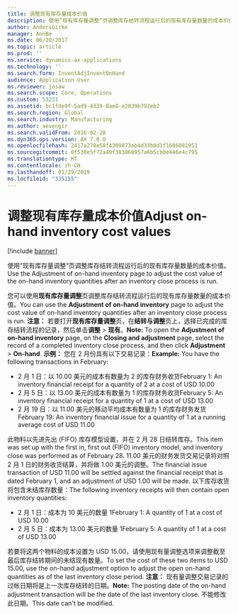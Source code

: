 ```yaml
---
title: 调整现有库存量成本价值
description: 使用”现有库存量调整“页调整库存结转流程运行后的现有库存量数量的成本价值。
author: AndersGirke
manager: AnnBe
ms.date: 06/20/2017
ms.topic: article
ms.prod: ''
ms.service: dynamics-ax-applications
ms.technology: ''
ms.search.form: InventAdjInventOnHand
audience: Application User
ms.reviewer: josaw
ms.search.scope: Core, Operations
ms.custom: 53231
ms.assetid: bc1fde9f-5ad9-4339-8ae8-e2839b792eb2
ms.search.region: Global
ms.search.industry: Manufacturing
ms.author: aevengir
ms.search.validFrom: 2016-02-28
ms.dyn365.ops.version: AX 7.0.0
ms.openlocfilehash: 2417a278e58f4309873ab4d33b0d1f1686081951
ms.sourcegitcommit: 0f530e5f72a40f383868957a6b5cb0e446e4c795
ms.translationtype: HT
ms.contentlocale: zh-CN
ms.lasthandoff: 01/29/2019
ms.locfileid: "335155"
---
```

# <a name="adjust-on-hand-inventory-cost-values"></a><span data-ttu-id="816cf-103">调整现有库存量成本价值</span><span class="sxs-lookup"><span data-stu-id="816cf-103">Adjust on-hand inventory cost values</span></span>

[!include [banner](../includes/banner.md)]

<span data-ttu-id="816cf-104">使用”现有库存量调整“页调整库存结转流程运行后的现有库存量数量的成本价值。</span><span class="sxs-lookup"><span data-stu-id="816cf-104">Use the Adjustment of on-hand inventory page to adjust the cost value of the on-hand inventory quantities after an inventory close process is run.</span></span>

<span data-ttu-id="816cf-105">您可以使用**现有库存量调整**页调整库存结转流程运行后的现有库存量数量的成本价值。</span><span class="sxs-lookup"><span data-stu-id="816cf-105">You can use the **Adjustment of on-hand inventory** page to adjust the cost value of on-hand inventory quantities after an inventory close process is run.</span></span> <span data-ttu-id="816cf-106">**注意：** 若要打开**现有库存量调整**页，在**结转与调整**页上，选择已完成的库存结转流程的记录，然后单击**调整** &gt; **现有**。</span><span class="sxs-lookup"><span data-stu-id="816cf-106">**Note:** To open the **Adjustment of on-hand inventory** page, on the **Closing and adjustment** page, select the record of a completed inventory close process, and then click **Adjustment** &gt; **On-hand**.</span></span> <span data-ttu-id="816cf-107">**示例：** 您在 2 月份具有以下交易记录：</span><span class="sxs-lookup"><span data-stu-id="816cf-107">**Example:** You have the following transactions in February:</span></span>

-   <span data-ttu-id="816cf-108">2 月 1 日：以 10.00 美元的成本有数量为 2 的库存财务收货</span><span class="sxs-lookup"><span data-stu-id="816cf-108">February 1: An inventory financial receipt for a quantity of 2 at a cost of USD 10.00</span></span>
-   <span data-ttu-id="816cf-109">2 月 5 日：以 13.00 美元的成本有数量为 1 的库存财务收货</span><span class="sxs-lookup"><span data-stu-id="816cf-109">February 5: An inventory financial receipt for a quantity of 1 at a cost of USD 13.00</span></span>
-   <span data-ttu-id="816cf-110">2 月 19 日：以 11.00 美元的移动平均成本有数量为 1 的库存财务发货</span><span class="sxs-lookup"><span data-stu-id="816cf-110">February 19: An inventory financial issue for a quantity of 1 at a running average cost of USD 11.00</span></span>

<span data-ttu-id="816cf-111">此物料以先进先出 (FIFO) 库存模型设置，并在 2 月 28 日结转库存。</span><span class="sxs-lookup"><span data-stu-id="816cf-111">This item was set up with the first in, first out (FIFO) inventory model, and inventory close was performed as of February 28.</span></span> <span data-ttu-id="816cf-112">11.00 美元的财务发货交易记录将对照 2 月 1 日的财务收货结算，并将做 1.00 美元的调整。</span><span class="sxs-lookup"><span data-stu-id="816cf-112">The financial issue transaction of USD 11.00 will be settled against the financial receipt that is dated February 1, and an adjustment of USD 1.00 will be made.</span></span> <span data-ttu-id="816cf-113">以下库存收货将包含未结库存数量：</span><span class="sxs-lookup"><span data-stu-id="816cf-113">The following inventory receipts will then contain open inventory quantities:</span></span>

-   <span data-ttu-id="816cf-114">2 月 1 日：成本为 10 美元的数量 1</span><span class="sxs-lookup"><span data-stu-id="816cf-114">February 1: A quantity of 1 at a cost of USD 10.00</span></span>
-   <span data-ttu-id="816cf-115">2 月 5 日：成本为 13.00 美元的数量 1</span><span class="sxs-lookup"><span data-stu-id="816cf-115">February 5: A quantity of 1 at a cost of USD 13.00</span></span>

<span data-ttu-id="816cf-116">若要将这两个物料的成本设置为 USD 15.00，请使用现有量调整选项来调整截至最后库存结转期间的未结现有数量。</span><span class="sxs-lookup"><span data-stu-id="816cf-116">To set the cost of these two items to USD 15.00, use the on-hand adjustment option to adjust the open on-hand quantities as of the last inventory close period.</span></span> <span data-ttu-id="816cf-117">**注意：** 现有量调整交易记录的过帐日期将是上一次库存结转的日期。</span><span class="sxs-lookup"><span data-stu-id="816cf-117">**Note:** The posting date of the on-hand adjustment transaction will be the date of the last inventory close.</span></span> <span data-ttu-id="816cf-118">不能修改此日期。</span><span class="sxs-lookup"><span data-stu-id="816cf-118">This date can't be modified.</span></span>
